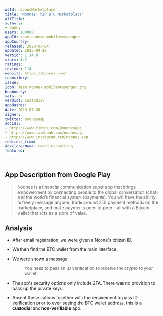 ```yaml
---
wsId: noonesMarketplace
title: 'NoOnes: P2P BTC Marketplace'
altTitle: 
authors:
- danny
users: 100000
appId: team.noones.mobilemessenger
appCountry: 
released: 2023-05-04
updated: 2025-04-28
version: 1.14.0
stars: 4.2
ratings: 
reviews: 114
website: https://noones.com/
repository: 
issue: 
icon: team.noones.mobilemessenger.png
bugbounty: 
meta: ok
verdict: custodial
appHashes: 
date: 2023-07-30
signer: 
twitter: noonesapp
social:
- https://www.tiktok.com/@noonesapp
- https://www.facebook.com/noonesapp
- https://www.instagram.com/noones.app
redirect_from: 
developerName: Eaton Consulting
features: 

---
```


## App Description from Google Play

> Noones is a financial communication super app that brings empowerment by connecting people to the global conversation (chat) and the world’s financial system (payments). You will have the ability to freely message anyone, trade around 250 payment methods on the marketplace, and make payments peer-to-peer—all with a Bitcoin wallet that acts as a store of value.

## Analysis 

- After email registration, we were given a Noone's citizen ID.
- We then find the BTC wallet from the main interface.
- We were shown a message:

    > You need to pass an ID verification to receive the crypto to your wallet. 

- The app's security options only include 2FA. There was no provision to back up the private keys.
- Absent these options together with the requirement to pass ID verification prior to even seeing the BTC wallet address, this is a **custodial** and **non-verifiable** app. 
